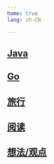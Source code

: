 ```yaml
---
home: true
lang: zh-CN

---
```


## [Java](/java/)

## [Go](/go/)

## [旅行](/travel/)

## [阅读](/read/)

## [想法/观点](/idea/)
